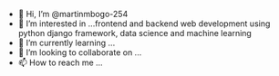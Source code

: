 - 👋 Hi, I’m @martinmbogo-254
- 👀 I’m interested in ...frontend and backend web development using python django framework, data science and machine learning
- 🌱 I’m currently learning ...
- 💞️ I’m looking to collaborate on ...
- 📫 How to reach me ...

<!---
martinmbogo-254/martinmbogo-254 is a ✨ special ✨ repository because its `README.md` (this file) appears on your GitHub profile.
You can click the Preview link to take a look at your changes.
--->
